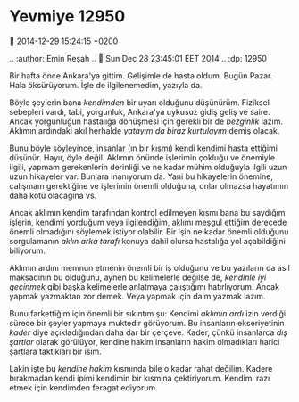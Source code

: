Yevmiye 12950
=============

:date: 2014-12-29 15:24:15 +0200

.. :author: Emin Reşah
.. :date: Sun Dec 28 23:45:01 EET 2014 
.. :dp: 12950 

Bir hafta önce Ankara'ya gittim. Gelişimle de hasta oldum. Bugün
Pazar. Hala öksürüyorum. İşle de ilgilenemedim, yazıyla da. 

Böyle şeylerin bana *kendimden* bir uyarı olduğunu düşünürüm. Fiziksel
sebepleri vardı, tabi, yorgunluk, Ankara'ya uykusuz gidiş geliş ve
saire. Ancak yorgunluğun hastalığa dönüşmesi için gerekli bir de
*bezginlik* lazım. Aklımın ardındaki akıl herhalde *yatayım da biraz
kurtulayım* demiş olacak.

Bunu böyle söyleyince, insanlar (ın bir kısmı) kendi kendimi hasta
ettiğimi düşünür. Hayır, öyle değil. Aklımın önünde işlerimin çokluğu
ve önemiyle ilgili, yapmam gerekenlerin derinliği ve ne kadar mühim
olduğuyla ilgili uzun uzun hikayeler var. Bunlara inanıyorum da. Yani
bu hikayelerin önemine, çalışmam gerektiğine ve işlerimin önemli
olduğuna, onlar olmazsa hayatımın daha kötü olacağına vs. 

Ancak aklımın kendim tarafından kontrol edilmeyen kısmı bana bu
saydığım işlerin, kendimi yorduğum veya ilgilendiğim, aklımı meşgul
ettiğim derecede önemli olmadığını söylemek istiyor olabilir. Bir işin
ne kadar önemli olduğunu sorgulamanın *aklın arka tarafı* konuya dahil
olursa hastalığa yol açabildiğini biliyorum.

Aklımın ardını memnun etmenin önemli bir iş olduğunu ve bu yazıların
da asıl maksadının bu olduğunu, aynen bu kelimelerle değilse de,
*kendinle iyi geçinmek* gibi başka kelimelerle anlatmaya çalıştığımı
hatırlıyorum. Ancak yapmak yazmaktan zor demek. Veya yapmak için daim
yazmak lazım.

Bunu farkettiğim için önemli bir sıkıntım şu: Kendimi *aklımın ardı*
izin verdiği sürece bir şeyler yapmaya muktedir görüyorum. Bu
insanların ekseriyetinin *kader* diye açıkladığından daha dar bir
çerçeve. Kader, çünkü insanlarca *dış şartlar* olarak görülüyor,
kendine hakim insanların hakim olmadıkları harici şartlara taktıkları
bir isim.

Lakin işte bu *kendine hakim* kısmında bile o kadar rahat
değilim. Kadere bırakmadan kendi ipimi kendimin bir kısmına
çektiriyorum. Kendimi razı etmek için kendimden feragat ediyorum.

